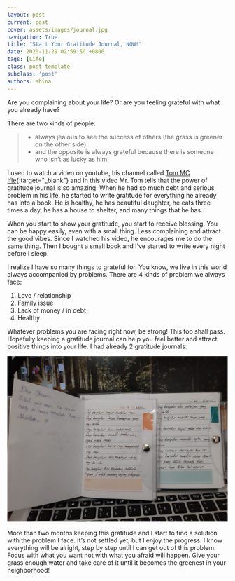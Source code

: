 ```yaml
---
layout: post
current: post
cover: assets/images/journal.jpg
navigation: True
title: "Start Your Gratitude Journal, NOW!"
date: 2020-11-29 02:59:50 +0800
tags: [Life]
class: post-template
subclass: 'post'
authors: shina
---
```

Are you complaining about your life? Or are you feeling grateful with what you already have? 

There are two kinds of people:

> - always jealous to see the success of others (the grass is greener on the other side)
> - and the opposite is always grateful because there is someone who isn’t as lucky as him.

I used to watch a video on youtube, his channel called [Tom MC Ifle](https://www.youtube.com/watch?v=Bxh4haOxlsg&t=16s){:target="_blank"} and in this video Mr. Tom tells that the power of gratitude journal is so amazing. When he had so much debt and serious problem in his life, he started to write gratitude for everything he already has into a book. He is healthy, he has beautiful daughter, he eats three times a day, he has a house to shelter, and many things that he has.

When you start to show your gratitude, you start to receive blessing. You can be happy easily, even with a small thing. Less complaining and attract the good vibes.
Since I watched his video, he encourages me to do the same thing. Then I bought a small book and I’ve started to write every night before I sleep. 

I realize I have so many things to grateful for. You know, we live in this world always accompanied by problems. There are 4 kinds of problem we always face:

1. Love / relationship 
2. Family issue
3. Lack of money / in debt
4. Healthy

Whatever problems you are facing right now, be strong! This too shall pass.
Hopefully keeping a gratitude journal can help you feel better and attract positive things into your life.
I had already 2 gratitude journals:

![My Gratitude Journals](/assets/images/buku_jurnal.jpg)
 
More than two months keeping this gratitude and I start to find a solution with the problem I face. It’s not settled yet, but I enjoy the progress. I know everything will be alright, step by step until I can get out of this problem. Focus with what you want not with what you afraid will happen.
Give your grass enough water and take care of it until it becomes the greenest in your neighborhood!
